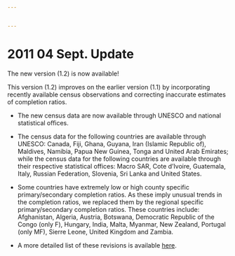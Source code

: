 ```yaml
---


---
```


<h1 id="sept.-update">2011 04 Sept. Update</h1>
<p>The new version (1.2) is now available!</p>
<p>This version (1.2) improves on the earlier version (1.1) by incorporating recently available census observations and correcting inaccurate estimates of completion ratios.</p>
<ul>
<li>
<p>The new census data are now available through UNESCO and national statistical offices.</p>
</li>
<li>
<p>The census data for the following countries are available through UNESCO: Canada, Fiji, Ghana, Guyana, Iran (Islamic Republic of), Maldives, Namibia, Papua New Guinea, Tonga and United Arab Emirates; while the census data for the following countries are available through their respective statistical offices: Macro SAR, Cote d’Ivoire, Guatemala, Italy, Russian Federation, Slovenia, Sri Lanka and United States.</p>
</li>
<li>
<p>Some countries have extremely low or high county specific primary/secondary completion ratios. As these imply unusual trends in the completion ratios, we replaced them by the regional specific primary/secondary completion ratios. These countries include: Afghanistan, Algeria, Austria, Botswana, Democratic Republic of the Congo (only F), Hungary, India, Malta, Myanmar, New Zealand, Portugal (only MF), Sierre Leone, United Kingdom and Zambia.</p>
</li>
<li>
<p>A more detailed list of these revisions is available <a href="https://github.com/barrolee/BarroLeeDataSet/blob/master/BLData/Update_notes_v1.2.pdf">here</a>.</p>
</li>
</ul>

